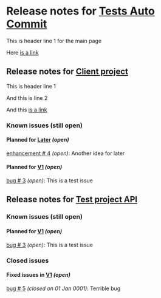 # Release notes for [Tests Auto Commit](https://github.com/lbugnion/tests-auto-commit)

This is header line 1 for the main page

Here [is a link](http://galasoft.ch)

## Release notes for [Client project](https://github.com/lbugnion/tests-auto-commit/projects/2)

This is header line 1

And this is line 2

And this [is a link](http://rts.ch)

### Known issues (still open)

#### Planned for [Later](https://github.com/lbugnion/tests-auto-commit/milestone/2) *(open)*

[enhancement # 4](https://github.com/lbugnion/tests-auto-commit/issues/4) *(open)*: Another idea for later

#### Planned for [V1](https://github.com/lbugnion/tests-auto-commit/milestone/1) *(open)*

[bug # 3](https://github.com/lbugnion/tests-auto-commit/issues/3) *(open)*: This is a test issue



## Release notes for [Test project API](https://github.com/lbugnion/tests-auto-commit/projects/1)

### Known issues (still open)

#### Planned for [V1](https://github.com/lbugnion/tests-auto-commit/milestone/1) *(open)*

[bug # 3](https://github.com/lbugnion/tests-auto-commit/issues/3) *(open)*: This is a test issue

### Closed issues

#### Fixed issues in [V1](https://github.com/lbugnion/tests-auto-commit/milestone/1) *(open)*

[bug # 5](https://github.com/lbugnion/tests-auto-commit/issues/5) *(closed on 01 Jan 0001)*: Terrible bug



